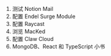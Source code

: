 1. 测试 Notion Mail
2. 配置 Endel Surge Module
3. 配置 Raycast
4. 浏览 MacKed
5. 配置 Claw Cloud
6. MongoDB、React 和 TypeScript 小书